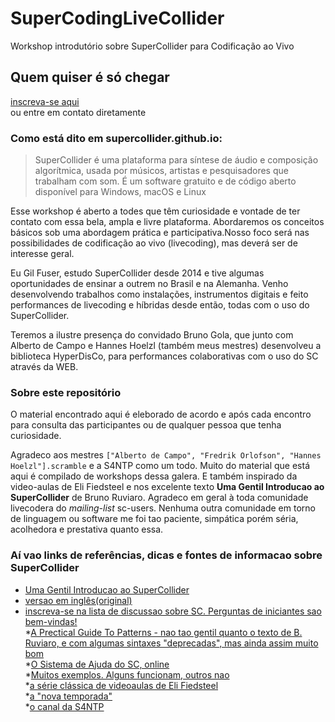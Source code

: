 # SuperCodingLiveCollider
Workshop introdutório sobre SuperCollider para Codificação ao Vivo

## Quem quiser é só chegar

[inscreva-se aqui](https://www.eventbrite.com/e/supercodinglivecolider-registration-130839663957?utm-medium=discovery&utm-campaign=social&utm-content=attendeeshare&aff=escb&utm-source=cp&utm-term=listing)<br/>
ou entre em contato diretamente

### Como está dito em supercollider.github.io:

> SuperCollider é uma plataforma para síntese de áudio e composição algorítmica, usada por músicos, artistas e pesquisadores que trabalham com som. É um software gratuito e de código aberto disponível para Windows, macOS e Linux

Esse workshop é aberto a todes que têm curiosidade e vontade de ter contato com essa bela, ampla e livre plataforma. Abordaremos os conceitos básicos sob uma abordagem prática e participativa.Nosso foco será nas possibilidades de codificação ao vivo (livecoding), mas deverá ser de interesse geral.

Eu Gil Fuser, estudo SuperCollider desde 2014 e tive algumas oportunidades de ensinar a outrem no Brasil e na Alemanha. Venho desenvolvendo trabalhos como instalações, instrumentos digitais e feito performances de livecoding e híbridas desde então, todas com o uso do SuperCollider.

Teremos a ilustre presença do convidado Bruno Gola, que junto com Alberto de Campo e Hannes Hoelzl (também meus mestres) desenvolveu a biblioteca HyperDisCo, para performances colaborativas com o uso do SC através da WEB.

### Sobre este repositório

O material encontrado aqui é eleborado de acordo e após cada encontro para consulta das participantes ou de qualquer pessoa que tenha curiosidade.

Agradeco aos mestres `["Alberto de Campo", "Fredrik Orlofson", "Hannes Hoelzl"].scramble` e a S4NTP como um todo.
Muito do material que está aqui é compilado de workshops dessa galera. E também inspirado da video-aulas de Eli Fiedsteel e nos excelente texto **Uma Gentil Introducao ao SuperCollider** de Bruno Ruviaro.
Agradeco em geral à toda comunidade livecodera do *mailing-list* sc-users. Nenhuma outra comunidade em torno de linguagem ou software me foi tao paciente, simpática porém séria, acolhedora e prestativa quanto essa.

### Aí vao links de referências, dicas e fontes de informacao sobre SuperCollider

* [Uma Gentil Introducao ao SuperCollider](http://docplayer.com.br/33316414-Uma-gentil-introducao-ao-supercollider.html)<br/>
* [versao em inglês(original)](https://ccrma.stanford.edu/~ruviaro/texts/A_Gentle_Introduction_To_SuperCollider.pdf)<br/>
* [inscreva-se na lista de discussao sobre SC. Perguntas de iniciantes sao bem-vindas!](http://www.birmingham.ac.uk/facilities/ea-studios/research/supercollider/mailinglist.aspx)<br/>
*[A Prectical Guide To Patterns - nao tao gentil quanto o texto de B. Ruviaro, e com algumas sintaxes "deprecadas", mas ainda assim muito bom](http://distractionandnonsense.com/sc/A_Practical_Guide_to_Patterns.pdf)<br/>
*[O Sistema de Ajuda do SC, online](https://doc.sccode.org/)<br/>
*[Muitos exemplos. Alguns funcionam, outros nao](https://sccode.org/)<br/>
*[a série clássica de videoaulas de Eli Fiedsteel](https://www.youtube.com/playlist?list=PLPYzvS8A_rTaNDweXe6PX4CXSGq4iEWYC)<br/>
*[a "nova temporada"](https://www.youtube.com/playlist?list=PLPYzvS8A_rTZmJZjUtMG6GJ2QkLUEaY4Q)<br/>
*[o canal da S4NTP](https://www.youtube.com/channel/UCFRw4fgQb7dqRXuZ5lxwi3g)<br/>
